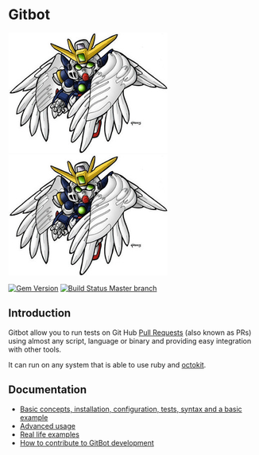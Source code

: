 # Gitbot

![GUNDAM image](doc/gundam.jpg)
![GUNDAM image](doc/gundam.jpg)

[![Gem Version](https://badge.fury.io/rb/gitarro.svg)](https://badge.fury.io/rb/gitarro)
[![Build Status Master branch](https://travis-ci.org/openSUSE/gitarro.svg?branch=master)](https://travis-ci.org/openSUSE/gitarro)

## Introduction

Gitbot allow you to run tests on Git Hub [Pull Requests](https://help.github.com/articles/about-pull-requests/) (also known as PRs) using almost any script, language or binary and providing easy integration with other tools.

It can run on any system that is able to use ruby and [octokit](https://github.com/octokit/octokit.rb).

## Documentation

* [Basic concepts, installation, configuration, tests, syntax and a basic example](doc/BASICS.md)
* [Advanced usage](doc/ADVANCED.md)
* [Real life examples](doc/REAL_EXAMPLES.md)
* [How to contribute to GitBot development](doc/CONTRIBUTING.md)
